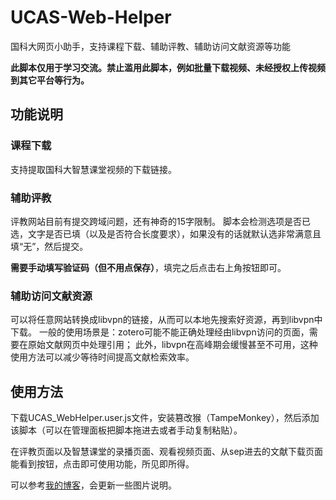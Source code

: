 # UCAS-Web-Helper
国科大网页小助手，支持课程下载、辅助评教、辅助访问文献资源等功能

**此脚本仅用于学习交流。禁止滥用此脚本，例如批量下载视频、未经授权上传视频到其它平台等行为。**

## 功能说明

### 课程下载

支持提取国科大智慧课堂视频的下载链接。

### 辅助评教

评教网站目前有提交跨域问题，还有神奇的15字限制。
脚本会检测选项是否已选，文字是否已填（以及是否符合长度要求），如果没有的话就默认选非常满意且填“无”，然后提交。

**需要手动填写验证码（但不用点保存）**，填完之后点击右上角按钮即可。

### 辅助访问文献资源

可以将任意网站转换成libvpn的链接，从而可以本地先搜索好资源，再到libvpn中下载。
一般的使用场景是：zotero可能不能正确处理经由libvpn访问的页面，需要在原始文献网页中处理引用；
此外，libvpn在高峰期会缓慢甚至不可用，这种使用方法可以减少等待时间提高文献检索效率。

## 使用方法

下载UCAS_WebHelper.user.js文件，安装篡改猴（TampeMonkey），然后添加该脚本（可以在管理面板把脚本拖进去或者手动复制粘贴）。

在评教页面以及智慧课堂的录播页面、观看视频页面、从sep进去的文献下载页面能看到按钮，点击即可使用功能，所见即所得。

可以参考[我的博客](https://www.elpsylkf.work/p/ucas-web-helper/)，会更新一些图片说明。
